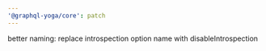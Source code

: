 ```yaml
---
'@graphql-yoga/core': patch
---
```


better naming: replace introspection option name with disableIntrospection
